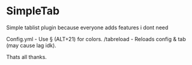 # SimpleTab
Simple tablist plugin because everyone adds features i dont need

Config.yml - Use § (ALT+21) for colors.
/tabreload - Reloads config & tab (may cause lag idk).

Thats all thanks.
